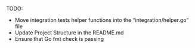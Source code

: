 TODO:
- Move integration tests helper functions into the “integration/helper.go” file
- Update Project Structure in the README.md
- Ensure that Go fmt check is passing

